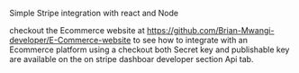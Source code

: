 Simple Stripe integration with react and Node

checkout the Ecommerce website at https://github.com/Brian-Mwangi-developer/E-Commerce-website 
to see how to integrate with an Ecommerce platform using a checkout 
both Secret key and publishable key are available on the on stripe dashboar developer section Api tab.